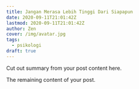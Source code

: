 ```yaml
---
title: Jangan Merasa Lebih Tinggi Dari Siapapun
date: 2020-09-11T21:01:42Z
lastmod: 2020-09-11T21:01:42Z
author: Zen
cover: /img/avatar.jpg
tags:
  - psikologi
draft: true
---
```


Cut out summary from your post content here.

<!--more-->

The remaining content of your post.
